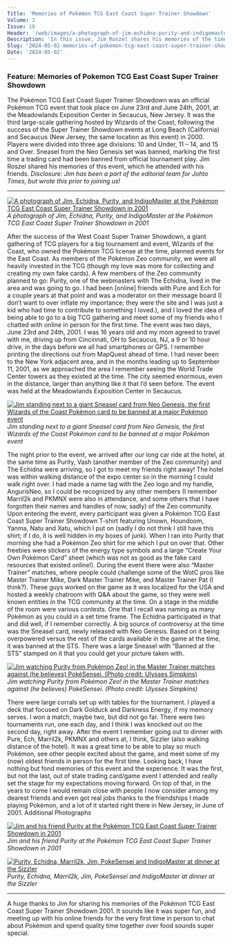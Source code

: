 ```yaml
---
Title: 'Memories of Pokemon TCG East Coast Super Trainer Showdown'
Volume: 2
Issue: 18
Header: '/web/images/a-photograph-of-jim-echidna-purity-and-indigomaster-at-the-pokemon-tcg-east-coast-super-trainer-show.jpeg'
Description: 'In this issue, Jim Roszel shares his memories of the time he attended the Pokémon TCG East Coast Super Trainer Showdown in June 2001. We also have a Pokémon news recap from over the past week!'
Slug: '2024-05-02-memories-of-pokemon-tcg-east-coast-super-trainer-showdown'
Date: '2024-05-02'
---
```

### Feature: Memories of Pokemon TCG East Coast Super Trainer Showdown
The Pokémon TCG East Coast Super Trainer Showdown was an official Pokémon TCG event that took place on June 23rd and June 24th, 2001, at the Meadowlands Exposition Center in Secaucus, New Jersey. It was the third large-scale gathering hosted by Wizards of the Coast, following the success of the Super Trainer Showdown events at Long Beach (California) and Secaucus (New Jersey, the same location as this event) in 2000. Players were divided into three age divisions: 10 and Under, 11 – 14, and 15 and Over. Sneasel from the Neo Genesis set was banned, marking the first time a trading card had been banned from official tournament play. Jim Roszel shared his memories of this event, which he attended with his friends.
_Disclosure: Jim has been a part of the editorial team for Johto Times, but wrote this prior to joining us!_
* * *

[![A photograph of Jim, Echidna, Purity, and IndigoMaster at the Pokémon TCG East Coast Super Trainer Showdown in 2001](/web/images/a-photograph-of-jim-echidna-purity-and-indigomaster-at-the-pokemon-tcg-east-coast-super-trainer-show.jpeg)](/web/images/a-photograph-of-jim-echidna-purity-and-indigomaster-at-the-pokemon-tcg-east-coast-super-trainer-show.jpeg)*A photograph of Jim, Echidna, Purity, and IndigoMaster at the Pokémon TCG East Coast Super Trainer Showdown in 2001*

After the success of the West Coast Super Trainer Showdown, a giant gathering of TCG players for a big tournament and event, Wizards of the Coast, who owned the Pokémon TCG license at the time, planned events for the East Coast. As members of the Pokémon Zeo community, we were all heavily invested in the TCG (though my love was more for collecting and creating my own fake cards). A few members of the Zeo community planned to go: Purity, one of the webmasters with The Echidna, lived in the area and was going to go. I had been \[online\] friends with Pure and Ech for a couple years at that point and was a moderator on their message board (I don’t want to over inflate my importance; they were the site and I was just a kid who had time to contribute to something I loved.), and I loved the idea of being able to go to a big TCG gathering and meet some of my friends who I chatted with online in person for the first time.
The event was two days, June 23rd and 24th, 2001. I was 16 years old and my mom agreed to travel with me, driving up from Cincinnati, OH to Secaucus, NJ, a 9 or 10 hour drive, in the days before we all had smartphones or GPS. I remember printing the directions out from MapQuest ahead of time. I had never been to the New York adjacent area, and in the months leading up to September 11, 2001, as we approached the area I remember seeing the World Trade Center towers as they existed at the time. The city seemed enormous, even in the distance, larger than anything like it that I’d seen before.
The event was held at the Meadowlands Exposition Center in Secaucus.

[![Jim standing next to a giant Sneasel card from Neo Genesis, the first Wizards of the Coast Pokémon card to be banned at a major Pokémon event](/web/images/jim-standing-next-to-a-giant-sneasel-card-from-neo-genesis-the-first-wizards-of-the-coast-pokemon-ca.jpeg)](/web/images/jim-standing-next-to-a-giant-sneasel-card-from-neo-genesis-the-first-wizards-of-the-coast-pokemon-ca.jpeg)*Jim standing next to a giant Sneasel card from Neo Genesis, the first Wizards of the Coast Pokémon card to be banned at a major Pokémon event*

The night prior to the event, we arrived after our long car ride at the hotel, at the same time as Purity, Vash (another member of the Zeo community) and The Echidna were arriving, so I got to meet my friends right away!
The hotel was within walking distance of the expo center so in the morning I could walk right over. I had made a name tag with the Zeo logo and my handle, AngurisNeo, so I could be recognized by any other members (I remember Marril2k and PKMNX were also in attendance, and some others that I have forgotten their names and handles of now, sadly) of the Zeo community. Upon entering the event, every participant was given a Pokémon TCG East Coast Super Trainer Showdown T-shirt featuring Unown, Houndoom, Yanma, Natu and Xatu, which I put on (sadly I do not think I still have this shirt; if I do, it is well hidden in my boxes of junk). When I ran into Purity that morning she had a Pokémon Zeo shirt for me which I put on over that.
Other freebies were stickers of the energy type symbols and a large “Create Your Own Pokémon Card” sheet (which was not as good as the fake card resources that existed online!).
During the event there were also “Master Trainer” matches, where people could challenge some of the WotC pros like Master Trainer Mike, Dark Master Trainer Mike, and Master Trainer Pat (I think?). These guys worked on the game as it was localized for the USA and hosted a weekly chatroom with Q&A about the game, so they were well known entities in the TCG community at the time.
On a stage in the middle of the room were various contests. One that I recall was naming as many Pokémon as you could in a set time frame. The Echidna participated in that and did well, if I remember correctly.
A big source of controversy at the time was the Sneasel card, newly released with Neo Genesis. Based on it being overpowered versus the rest of the cards available in the game at the time, it was banned at the STS. There was a large Sneasel with “Banned at the STS” stamped on it that you could get your picture taken with.

[![Jim watching Purity from Pokémon Zeo! in the Master Trainer matches against (he believes) PokéSensei. (Photo credit: Ulysses Simpkins)](/web/images/jim-watching-purity-from-pokemon-zeo-in-the-master-trainer-matches-against-he-believes-pokesensei-ph.jpeg)](/web/images/jim-watching-purity-from-pokemon-zeo-in-the-master-trainer-matches-against-he-believes-pokesensei-ph.jpeg)*Jim watching Purity from Pokémon Zeo! in the Master Trainer matches against (he believes) PokéSensei. (Photo credit: Ulysses Simpkins)*

There were large corrals set up with tables for the tournament. I played a deck that focused on Dark Golduck and Darkness Energy, if my memory serves. I won a match, maybe two, but did not go far. There were two tournaments run, one each day, and I think I was knocked out on the second day, right away.
After the event I remember going out to dinner with Pure, Ech, Marril2k, PKMNX and others at, I think, Sizzler (also walking distance of the hotel). It was a great time to be able to play so much Pokémon, see other people excited about the game, and meet some of my (now) oldest friends in person for the first time.
Looking back, I have nothing but fond memories of this event and the experience. It was the first, but not the last, out of state trading card/game event I attended and really set the stage for my expectations moving forward. On top of that, in the years to come I would remain close with people I now consider among my dearest friends and even got real jobs thanks to the friendships I made playing Pokémon, and a lot of it started right there in New Jersey, in June of 2001.
Additional Photographs

[![Jim and his friend Purity at the Pokémon TCG East Coast Super Trainer Showdown in 2001](/web/images/jim-and-his-friend-purity-at-the-pokemon-tcg-east-coast-super-trainer-showdown-in-2001.jpeg)](/web/images/jim-and-his-friend-purity-at-the-pokemon-tcg-east-coast-super-trainer-showdown-in-2001.jpeg)*Jim and his friend Purity at the Pokémon TCG East Coast Super Trainer Showdown in 2001*


[![Purity, Echidna, Marril2k, Jim, PokeSensei and IndigoMaster at dinner at the Sizzler](/web/images/purity-echidna-marril2k-jim-pokesensei-and-indigomaster-at-dinner-at-the-sizzler.jpeg)](/web/images/purity-echidna-marril2k-jim-pokesensei-and-indigomaster-at-dinner-at-the-sizzler.jpeg)*Purity, Echidna, Marril2k, Jim, PokeSensei and IndigoMaster at dinner at the Sizzler*

* * *
A huge thanks to Jim for sharing his memories of the Pokémon TCG East Coast Super Trainer Showdown 2001. It sounds like it was super fun, and meeting up with his online friends for the very first time in person to chat about Pokémon and spend quality time together over food sounds super special.